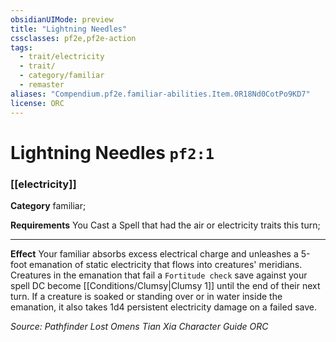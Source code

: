 ```yaml
---
obsidianUIMode: preview
title: "Lightning Needles"
cssclasses: pf2e,pf2e-action
tags:
  - trait/electricity
  - trait/
  - category/familiar
  - remaster
aliases: "Compendium.pf2e.familiar-abilities.Item.0R18Nd0CotPo9KD7"
license: ORC
---
```

# Lightning Needles `pf2:1`

### [[electricity]]

**Category** familiar; 




**Requirements** You Cast a Spell that had the air or electricity traits this turn;

* * *

**Effect** Your familiar absorbs excess electrical charge and unleashes a 5-foot emanation of static electricity that flows into creatures' meridians. Creatures in the emanation that fail a `Fortitude check` save against your spell DC become [[Conditions/Clumsy|Clumsy 1]] until the end of their next turn. If a creature is soaked or standing over or in water inside the emanation, it also takes 1d4 persistent electricity damage on a failed save.

*Source: Pathfinder Lost Omens Tian Xia Character Guide*
*ORC*